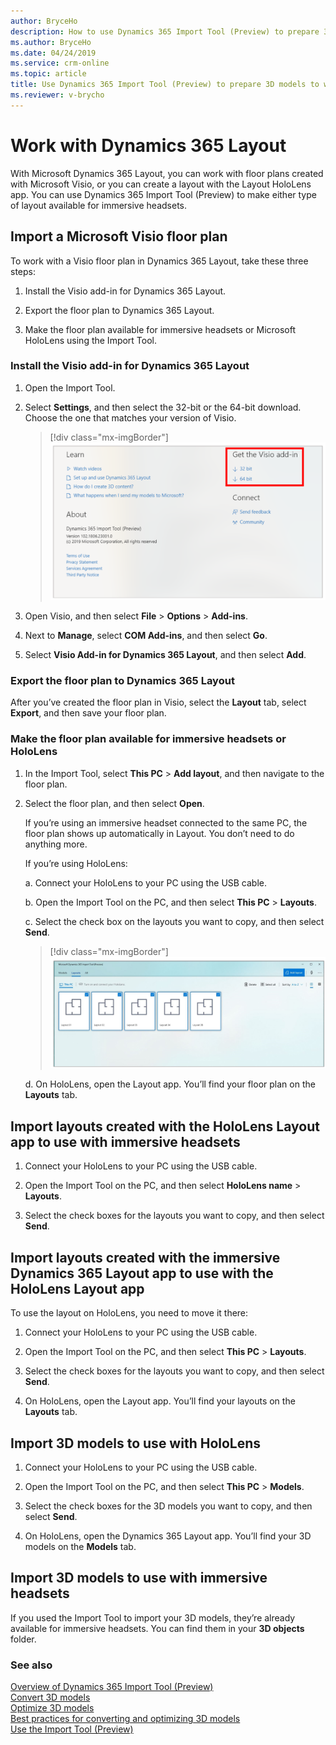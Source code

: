 ```yaml
---
author: BryceHo
description: How to use Dynamics 365 Import Tool (Preview) to prepare 3D models to work with Dynamics 365 Layout
ms.author: BryceHo
ms.date: 04/24/2019
ms.service: crm-online
ms.topic: article
title: Use Dynamics 365 Import Tool (Preview) to prepare 3D models to work with Dynamics 365 Layout
ms.reviewer: v-brycho
---
```


# Work with Dynamics 365 Layout

With Microsoft Dynamics 365 Layout, you can work with floor plans created with Microsoft Visio, or you can create a layout with the Layout HoloLens app. You can use Dynamics 365 Import Tool (Preview) to make either type of layout available for immersive headsets. 

<!--note from editor: Style Guide says to always precede "Layout" with "Dynamics 365"--not sure if "Layout HoloLens app" is a Dynamics 365 app for the HoloLens or a HoloLens app for Dynamics 365, which I think would affect whether or not to prepend with "Dynamics 365".   -->

## Import a Microsoft Visio floor plan

To work with a Visio floor plan in Dynamics 365 Layout, take these three steps:

1.	Install the Visio add-in for Dynamics 365 Layout. 

2.	Export the floor plan to Dynamics 365 Layout.

3.	Make the floor plan available for immersive headsets or Microsoft HoloLens using the Import Tool.

### Install the Visio add-in for Dynamics 365 Layout

1.	Open the Import Tool.

2.	Select **Settings**, and then select the 32-bit or the 64-bit download. Choose the one that matches your version of Visio.

    > [!div class="mx-imgBorder"]
    > ![Visio add-in](media/visio-add-in.PNG "Visio add-in") 

3.	Open Visio, and then select **File** > **Options** > **Add-ins**.

4.	Next to **Manage**, select **COM Add-ins**, and then select **Go**.

5.	Select **Visio Add-in for Dynamics 365 Layout**, and then select **Add**.

### Export the floor plan to Dynamics 365 Layout

After you’ve created the floor plan in Visio, select the **Layout** tab, select **Export**, and then save your floor plan.

### Make the floor plan available for immersive headsets or HoloLens 




1.	In the Import Tool, select **This PC** > **Add layout**, and then navigate to the floor plan.

2.	Select the floor plan, and then select **Open**.

    If you’re using an immersive headset connected to the same PC, the floor plan shows up automatically in Layout. You don’t need to do anything more.

    If you’re using HoloLens:
    
    a.	Connect your HoloLens to your PC using the USB cable.

    b.	Open the Import Tool on the PC, and then select **This PC** > **Layouts**.

    c.	Select the check box on the layouts you want to copy, and then select **Send**.
    
       > [!div class="mx-imgBorder"]
       > ![Copy layouts](media/copy-layouts.PNG "Copy layouts") 
    
    d.	On HoloLens, open the Layout app. You’ll find your floor plan on the **Layouts** tab.
    
## Import layouts created with the HoloLens Layout app to use with immersive headsets

1.	Connect your HoloLens to your PC using the USB cable.

2.	Open the Import Tool on the PC, and then select **HoloLens name** > **Layouts**.

3.	Select the check boxes for the layouts you want to copy, and then select **Send**.

## Import layouts created with the immersive Dynamics 365 Layout app to use with the HoloLens Layout app

To use the layout on HoloLens, you need to move it there:

1.	Connect your HoloLens to your PC using the USB cable.

2.	Open the Import Tool on the PC, and then select **This PC** > **Layouts**.

3.	Select the check boxes for the layouts you want to copy, and then select **Send**.

4.	On HoloLens, open the Layout app. You’ll find your layouts on the **Layouts** tab.

## Import 3D models to use with HoloLens

1.	Connect your HoloLens to your PC using the USB cable.

2.	Open the Import Tool on the PC, and then select **This PC** > **Models**.

3.	Select the check boxes for the 3D models you want to copy, and then select **Send**.

4.	On HoloLens, open the Dynamics 365 Layout app. You’ll find your 3D models on the **Models** tab.

## Import 3D models to use with immersive headsets

If you used the Import Tool to import your 3D models, they’re already available for immersive headsets. You can find them in your **3D objects** folder. 

### See also
[Overview of Dynamics 365 Import Tool (Preview)](index.md)<br>
[Convert 3D models](convert-models.md)<br>
[Optimize 3D models](optimize-models.md)<br>
[Best practices for converting and optimizing 3D models](best-practices.md)<br>
[Use the Import Tool (Preview)](import-tool.md)
    


